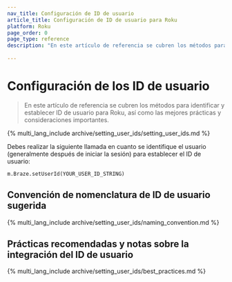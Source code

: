 ```yaml
---
nav_title: Configuración de ID de usuario
article_title: Configuración de ID de usuario para Roku
platform: Roku
page_order: 0
page_type: reference
description: "En este artículo de referencia se cubren los métodos para identificar y establecer ID de usuario para Roku, así como las mejores prácticas y consideraciones importantes."
 
---
```


# Configuración de los ID de usuario

> En este artículo de referencia se cubren los métodos para identificar y establecer ID de usuario para Roku, así como las mejores prácticas y consideraciones importantes.

{% multi_lang_include archive/setting_user_ids/setting_user_ids.md %}

Debes realizar la siguiente llamada en cuanto se identifique el usuario (generalmente después de iniciar la sesión) para establecer el ID de usuario:

```brightscript
m.Braze.setUserId(YOUR_USER_ID_STRING)
```

## Convención de nomenclatura de ID de usuario sugerida

{% multi_lang_include archive/setting_user_ids/naming_convention.md %}

## Prácticas recomendadas y notas sobre la integración del ID de usuario

{% multi_lang_include archive/setting_user_ids/best_practices.md %}

